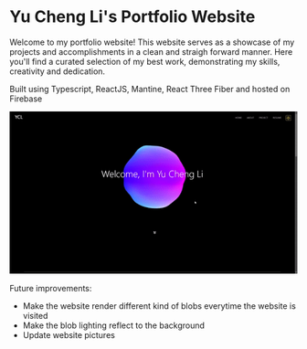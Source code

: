 # Yu Cheng Li's Portfolio Website

Welcome to my portfolio website! This website serves as a showcase of my projects and accomplishments in a clean and straigh forward manner. Here you'll find a curated selection
of my best work, demonstrating my skills, creativity and dedication.

Built using Typescript, ReactJS, Mantine, React Three Fiber and hosted on Firebase

![](portfolio.gif)

Future improvements:
- Make the website render different kind of blobs everytime the website is visited
- Make the blob lighting reflect to the background
- Update website pictures

